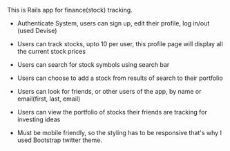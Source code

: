 
This is Rails app for finance(stock) tracking.

- Authenticate System, users can sign up, edit their profile, log in/out (used Devise)

- Users can track stocks, upto 10 per user, this profile page will display all the current stock prices

- Users can search for stock symbols using search bar

- Users can choose to add a stock from results of search to their portfolio

- Users can look for friends, or other users of the app, by name or email(first, last, email)

- Users can view the portfolio of stocks their friends are tracking for investing ideas

- Must be mobile friendly, so the styling has to be responsive that's why I used Bootstrap twitter theme. 




<!-- # README

This README would normally document whatever steps are necessary to get the
application up and running.

Things you may want to cover:

* Ruby version

* System dependencies

* Configuration

* Database creation

* Database initialization

* How to run the test suite

* Services (job queues, cache servers, search engines, etc.)

* Deployment instructions

* ...
"# finance-tracker"  -->
